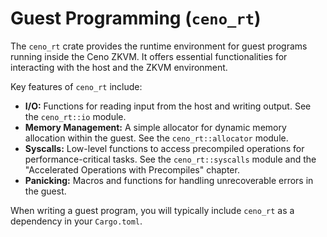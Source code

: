 # Guest Programming (`ceno_rt`)

The `ceno_rt` crate provides the runtime environment for guest programs running inside the Ceno ZKVM. It offers essential functionalities for interacting with the host and the ZKVM environment.

Key features of `ceno_rt` include:

- **I/O:** Functions for reading input from the host and writing output. See the `ceno_rt::io` module.
- **Memory Management:** A simple allocator for dynamic memory allocation within the guest. See the `ceno_rt::allocator` module.
- **Syscalls:** Low-level functions to access precompiled operations for performance-critical tasks. See the `ceno_rt::syscalls` module and the "Accelerated Operations with Precompiles" chapter.
- **Panicking:** Macros and functions for handling unrecoverable errors in the guest.

When writing a guest program, you will typically include `ceno_rt` as a dependency in your `Cargo.toml`.
